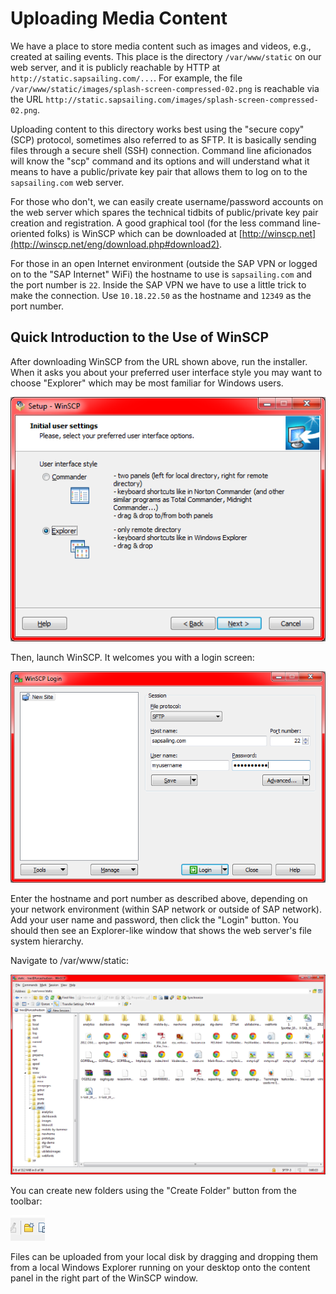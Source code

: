 # Uploading Media Content

We have a place to store media content such as images and videos, e.g., created at sailing events. This place is the directory `/var/www/static` on our web server, and it is publicly reachable by HTTP at `http://static.sapsailing.com/...`. For example, the file `/var/www/static/images/splash-screen-compressed-02.png` is reachable via the URL `http://static.sapsailing.com/images/splash-screen-compressed-02.png`.

Uploading content to this directory works best using the "secure copy" (SCP) protocol, sometimes also referred to as SFTP. It is basically sending files through a secure shell (SSH) connection. Command line aficionados will know the "scp" command and its options and will understand what it means to have a public/private key pair that allows them to log on to the `sapsailing.com` web server.

For those who don't, we can easily create username/password accounts on the web server which spares the technical tidbits of public/private key pair creation and registration. A good graphical tool (for the less command line-oriented folks) is WinSCP which can be downloaded at [http://winscp.net](http://winscp.net/eng/download.php#download2).

For those in an open Internet environment (outside the SAP VPN or logged on to the "SAP Internet" WiFi) the hostname to use is `sapsailing.com` and the port number is `22`. Inside the SAP VPN we have to use a little trick to make the connection. Use `10.18.22.50` as the hostname and `12349` as the port number.

## Quick Introduction to the Use of WinSCP

After downloading WinSCP from the URL shown above, run the installer. When it asks you about your preferred user interface style you may want to choose "Explorer" which may be most familiar for Windows users.

![WinSCP Install](/wiki/images/winscp/winscp-install-1.png)

Then, launch WinSCP. It welcomes you with a login screen:

![WinSCP Login](/wiki/images/winscp/winscp-login.png)

Enter the hostname and port number as described above, depending on your network environment (within SAP network or outside of SAP network). Add your user name and password, then click the "Login" button. You should then see an Explorer-like window that shows the web server's file system hierarchy.

Navigate to /var/www/static:

![WinSCP /var/www/static](/wiki/images/winscp/winscp-var-www-static.png)

You can create new folders using the "Create Folder" button from the toolbar:

![WinSCP Create Folder](/wiki/images/winscp/winscp-create-folder.png)

Files can be uploaded from your local disk by dragging and dropping them from a local Windows Explorer running on your desktop onto the content panel in the right part of the WinSCP window.